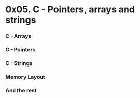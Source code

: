 # 0x05. C - Pointers, arrays and strings
### C - Arrays
### C - Pointers
### C - Strings
### Memory Layout
### And the rest

